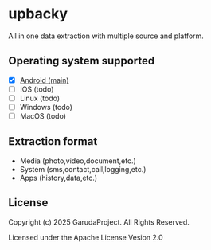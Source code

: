 # upbacky

All in one data extraction with multiple source and platform.

## Operating system supported

- [x] [Android (main)](./apps/agent/android/README.md)
- [ ] IOS (todo)
- [ ] Linux (todo)
- [ ] Windows (todo)
- [ ] MacOS (todo)

## Extraction format

- Media (photo,video,document,etc.)
- System (sms,contact,call,logging,etc.)
- Apps (history,data,etc.)

## License

Copyright (c) 2025 GarudaProject. All Rights Reserved.

Licensed under the Apache License Vesion 2.0
